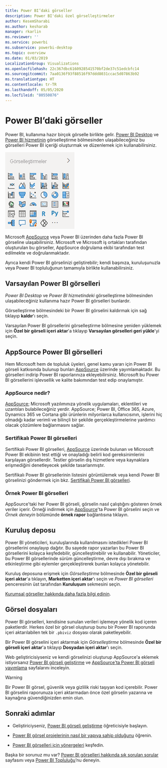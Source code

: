 ```yaml
---
title: Power BI’daki görseller
description: Power BI'daki özel görselleştirmeler
author: KesemSharabi
ms.author: kesharab
manager: rkarlin
ms.reviewer: ''
ms.service: powerbi
ms.subservice: powerbi-desktop
ms.topic: overview
ms.date: 01/03/2019
LocalizationGroup: Visualizations
ms.openlocfilehash: 22c367dbc6160928541570bf2de37c51edcbfc14
ms.sourcegitcommit: 7aa0136f93f88516f97ddd8031ccac5d07863b92
ms.translationtype: HT
ms.contentlocale: tr-TR
ms.lasthandoff: 05/05/2020
ms.locfileid: "80550876"
---
```

# <a name="visuals-in-power-bi"></a>Power BI’daki görseller

Power BI, kullanıma hazır birçok görselle birlikte gelir. [Power BI Desktop](https://powerbi.microsoft.com/desktop/) ve [Power BI hizmetinin](https://app.powerbi.com) görselleştirme bölmesinden ulaşabileceğiniz bu görselleri Power BI içeriği oluşturmak ve düzenlemek için kullanabilirsiniz.

![görselleştirmeler](media/power-bi-custom-visuals/power-bi-visualizations.png)

Microsoft [AppSource](https://nam06.safelinks.protection.outlook.com/?url=https%3A%2F%2Fappsource.microsoft.com%2Fen-us%2Fmarketplace%2Fapps%3Fpage%3D1%26product%3Dpower-bi-visuals&data=02%7C01%7CKesem.Sharabi%40microsoft.com%7C6d9286afacb3468d4cde08d740b76694%7C72f988bf86f141af91ab2d7cd011db47%7C1%7C0%7C637049028749147718&sdata=igWm0e1vXdgGcbyvngQBrHQVAkahPnxPC1ZhUPntGI8%3D&reserved=0) veya Power BI üzerinden daha fazla Power BI görseline ulaşabilirsiniz. Microsoft ve Microsoft iş ortakları tarafından oluşturulan bu görseller, AppSource doğrulama ekibi tarafından test edilmekte ve doğrulanmaktadır.

Ayrıca kendi Power BI görselinizi geliştirebilir; kendi başınıza, kuruluşunuzla veya Power BI topluluğunun tamamıyla birlikte kullanabilirsiniz.

## <a name="default-power-bi-visuals"></a>Varsayılan Power BI görselleri

*Power BI Desktop* ve *Power BI hizmetindeki* görselleştirme bölmesinden ulaşabileceğiniz kullanıma hazır Power BI görselleri bunlardır.

Görselleştirme bölmesindeki bir Power BI görselini kaldırmak için sağ tıklayıp **kaldır**'ı seçin.

Varsayılan Power BI görsellerini görselleştirme bölmesine yeniden yüklemek için **Özel bir görseli içeri aktar**'a tıklayıp **Varsayılan görselleri geri yükle**'yi seçin. 

## <a name="appsource-power-bi-visuals"></a>AppSource Power BI görselleri

Hem Microsoft hem de topluluk üyeleri, genel kamu yararı için Power BI görseli katkısında bulunup bunları [AppSource](https://appsource.microsoft.com/marketplace/apps?product=power-bi-visuals) üzerinde yayımlamaktadır. Bu görselleri indirip Power BI raporlarınıza ekleyebilirsiniz. Microsoft bu Power BI görsellerini işlevsellik ve kalite bakımından test edip onaylamıştır.

### <a name="what-is-appsource"></a>AppSource nedir?

[AppSource](https://appsource.microsoft.com/marketplace/apps?product=power-bi-visuals); Microsoft yazılımınıza yönelik uygulamaları, eklentileri ve uzantıları bulabileceğiniz yerdir. AppSource; Power BI, Office 365, Azure, Dynamics 365 ve Cortana gibi ürünlerin milyonlarca kullanıcısının, işlerini hiç olmadığı kadar verimli ve bilinçli bir şekilde gerçekleştirmelerine yardımcı olacak çözümlere bağlanmasını sağlar.

### <a name="certified-power-bi-visuals"></a>Sertifikalı Power BI görselleri

Sertifikalı Power BI görselleri, [AppSource](https://nam06.safelinks.protection.outlook.com/?url=https%3A%2F%2Fappsource.microsoft.com%2Fen-us%2Fmarketplace%2Fapps%3Fpage%3D1%26product%3Dpower-bi-visuals&data=02%7C01%7CKesem.Sharabi%40microsoft.com%7C6d9286afacb3468d4cde08d740b76694%7C72f988bf86f141af91ab2d7cd011db47%7C1%7C0%7C637049028749147718&sdata=igWm0e1vXdgGcbyvngQBrHQVAkahPnxPC1ZhUPntGI8%3D&reserved=0) üzerinde bulunan ve Microsoft Power BI ekibinin test ettiği ve onayladığı belirli kod gereksinimlerini karşılayan görsellerdir. Testler görselin dış hizmetlere veya kaynaklara erişmediğini denetleyecek şekilde tasarlanmıştır.

Sertifikalı Power BI görsellerinin listesini görüntülemek veya kendi Power BI görselinizi göndermek için bkz. [Sertifikalı Power BI görselleri](power-bi-custom-visuals-certified.md).

### <a name="samples-for-power-bi-visuals"></a>Örnek Power BI görselleri

AppSource'taki her Power BI görseli, görselin nasıl çalıştığını gösteren örnek veriler içerir. Örneği indirmek için [AppSource](https://nam06.safelinks.protection.outlook.com/?url=https%3A%2F%2Fappsource.microsoft.com%2Fen-us%2Fmarketplace%2Fapps%3Fpage%3D1%26product%3Dpower-bi-visuals&data=02%7C01%7CKesem.Sharabi%40microsoft.com%7C6d9286afacb3468d4cde08d740b76694%7C72f988bf86f141af91ab2d7cd011db47%7C1%7C0%7C637049028749147718&sdata=igWm0e1vXdgGcbyvngQBrHQVAkahPnxPC1ZhUPntGI8%3D&reserved=0)'ta Power BI görselini seçin ve *Örnek deneyin* bölümünde **örnek rapor** bağlantısına tıklayın.

## <a name="organizational-store"></a>Kuruluş deposu

Power BI yöneticileri, kuruluşlarında kullanılmasını istedikleri Power BI görsellerini onaylayıp dağıtır. Bu sayede rapor yazarları bu Power BI görsellerini kolayca keşfedebilir, güncelleştirebilir ve kullanabilir. Yöneticiler, bu Power BI görsellerinde sürüm güncelleştirme, devre dışı bırakma ve etkinleştirme gibi eylemler gerçekleştirerek bunları kolayca yönetebilir.

Kuruluş deposuna erişmek için *Görselleştirme* bölmesinde **Özel bir görseli içeri aktar**'a tıklayın, **Marketten içeri aktar**'ı seçin ve *Power BI görselleri* penceresinin üst tarafından **Kuruluşum** sekmesini seçin.

[Kurumsal görseller hakkında daha fazla bilgi edinin](power-bi-custom-visuals-organization.md).

## <a name="visual-files"></a>Görsel dosyaları

Power BI görselleri, kendisine sunulan verileri işlemeye yönelik kod içeren paketlerdir. Herkes özel bir görsel oluşturup bunu bir Power BI raporunda içeri aktarılabilen tek bir `.pbiviz` dosyası olarak paketleyebilir.

Bir Power BI görselini içeri aktarmak için *Görselleştirme* bölmesinde **Özel bir görseli içeri aktar**'a tıklayıp **Dosyadan içeri aktar**'ı seçin.

Web geliştiricisiyseniz ve kendi görselinizi oluşturup AppSource'a eklemek istiyorsanız [Power BI görseli geliştirme](custom-visual-develop-tutorial.md) ve [AppSource'ta Power BI görseli yayımlama](office-store.md) sayfalarını inceleyin.

> [!WARNING]
> Bir Power BI görsel, güvenlik veya gizlilik riski taşıyan kod içerebilir. Power BI görselini raporunuza içeri aktarmadan önce özel görselin yazarına ve kaynağına güvendiğinizden emin olun.

## <a name="next-steps"></a>Sonraki adımlar

* Geliştiriciyseniz, [Power BI görseli geliştirme](custom-visual-develop-tutorial.md) öğreticisiyle başlayın.

* [Power BI görsel projelerinin nasıl bir yapıya sahip olduğunu](visual-project-structure.md) öğrenin.

* [Power BI görselleri için yönergeleri](guidelines-powerbi-visuals.md) keşfedin.

Başka bir sorunuz mu var? [Power BI görselleri hakkında sık sorulan sorular](power-bi-custom-visuals-faq.md) sayfasını veya [Power BI Topluluğu](https://community.powerbi.com/)’nu deneyin.